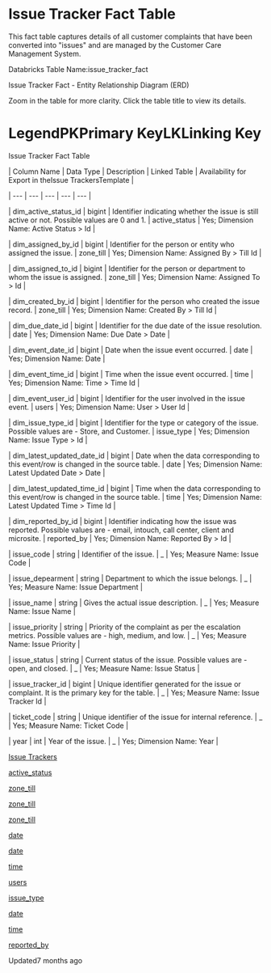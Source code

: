 # Issue Tracker Fact Table

This fact table captures details of all customer complaints that have been converted into "issues" and are managed by the Customer Care Management System.

Databricks Table Name:issue_tracker_fact

Issue Tracker Fact - Entity Relationship Diagram (ERD)

Zoom in the table for more clarity. Click the table title to view its details.

# LegendPKPrimary KeyLKLinking Key

Issue Tracker Fact Table

| Column Name | Data Type | Description | Linked Table | Availability for Export in theIssue TrackersTemplate |

| --- | --- | --- | --- | --- |

| dim_active_status_id | bigint | Identifier indicating whether the issue is still active or not. Possible values are 0 and 1. | active_status | Yes; Dimension Name: Active Status > Id |

| dim_assigned_by_id | bigint | Identifier for the person or entity who assigned the issue. | zone_till | Yes; Dimension Name: Assigned By > Till Id |

| dim_assigned_to_id | bigint | Identifier for the person or department to whom the issue is assigned. | zone_till | Yes; Dimension Name: Assigned To > Id |

| dim_created_by_id | bigint | Identifier for the person who created the issue record. | zone_till | Yes; Dimension Name: Created By > Till Id |

| dim_due_date_id | bigint | Identifier for the due date of the issue resolution. | date | Yes; Dimension Name: Due Date > Date |

| dim_event_date_id | bigint | Date when the issue event occurred. | date | Yes; Dimension Name: Date |

| dim_event_time_id | bigint | Time when the issue event occurred. | time | Yes; Dimension Name: Time > Time Id |

| dim_event_user_id | bigint | Identifier for the user involved in the issue event. | users | Yes; Dimension Name: User > User Id |

| dim_issue_type_id | bigint | Identifier for the type or category of the issue. Possible values are - Store, and Customer. | issue_type | Yes; Dimension Name: Issue Type > Id |

| dim_latest_updated_date_id | bigint | Date when the data corresponding to this event/row is changed in the source table. | date | Yes; Dimension Name: Latest Updated Date > Date |

| dim_latest_updated_time_id | bigint | Time when the data corresponding to this event/row is changed in the source table. | time | Yes; Dimension Name: Latest Updated Time > Time Id |

| dim_reported_by_id | bigint | Identifier indicating how the issue was reported. Possible values are - email, intouch, call center, client and microsite. | reported_by | Yes; Dimension Name: Reported By > Id |

| issue_code | string | Identifier of the issue. | _ | Yes; Measure Name: Issue Code |

| issue_depearment | string | Department to which the issue belongs. | _ | Yes; Measure Name: Issue Department |

| issue_name | string | Gives the actual issue description. | _ | Yes; Measure Name: Issue Name |

| issue_priority | string | Priority of the complaint as per the escalation metrics. Possible values are - high, medium, and low. | _ | Yes; Measure Name: Issue Priority |

| issue_status | string | Current status of the issue. Possible values are - open, and closed. | _ | Yes; Measure Name: Issue Status |

| issue_tracker_id | bigint | Unique identifier generated for the issue or complaint. It is the primary key for the table. | _ | Yes; Measure Name: Issue Tracker Id |

| ticket_code | string | Unique identifier of the issue for internal reference. | _ | Yes; Measure Name: Ticket Code |

| year | int | Year of the issue. | _ | Yes; Dimension Name: Year |



[Issue Trackers](/docs/issue-trackers-standard-export-template)

[active_status](/docs/dimension-tables#active-status)

[zone_till](/docs/dimension-tables#zone-till)

[zone_till](/docs/dimension-tables#zone-till)

[zone_till](/docs/dimension-tables#zone-till)

[date](/docs/dimension-tables#date)

[date](/docs/dimension-tables#date)

[time](/docs/dimension-tables#time)

[users](/docs/dimension-tables#users-users)

[issue_type](/docs/dimension-tables#issue-type)

[date](/docs/dimension-tables#date)

[time](/docs/dimension-tables#time)

[reported_by](/docs/dimension-tables#reported-by)

Updated7 months ago